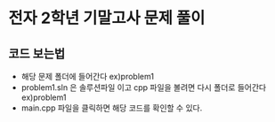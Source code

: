 전자 2학년 기말고사 문제 풀이
=============
## 코드 보는법
 - 해당 문제 폴더에 들어간다 ex)problem1 
 - problem1.sln 은 솔루션파일 이고 cpp 파일을 볼려면 다시 폴더로 들어간다 ex)problem1
 - main.cpp 파일을 클릭하면 해당 코드를 확인할 수 있다.
